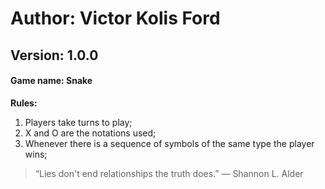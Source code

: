 
# **Author: Victor Kolis Ford**

## Version: 1.0.0

#### Game name: Snake

**Rules:**
1. Players take turns to play;
2. X and O are the notations used;
3. Whenever there is a sequence of symbols of the same type the player wins;

> “Lies don't end relationships the truth does.” ― Shannon L. Alder 
